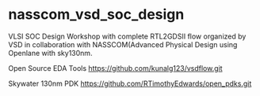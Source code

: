 # nasscom_vsd_soc_design
VLSI SOC Design Workshop with complete RTL2GDSII flow organized by VSD in collaboration with NASSCOM(Advanced Physical Design using Openlane with sky130nm. 

Open Source EDA Tools
https://github.com/kunalg123/vsdflow.git

Skywater 130nm PDK
https://github.com/RTimothyEdwards/open_pdks.git
